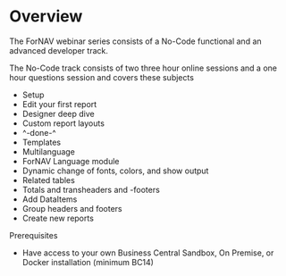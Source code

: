 # Overview

The ForNAV webinar series consists of a No-Code functional and an advanced developer track.

The No-Code track consists of two three hour online sessions and a one hour questions session and covers these subjects

* Setup
* Edit your first report
* Designer deep dive
* Custom report layouts
* ^-done-^
* Templates
* Multilanguage
* ForNAV Language module
* Dynamic change of fonts, colors, and show output
* Related tables
* Totals and transheaders and -footers
* Add DataItems
* Group headers and footers
* Create new reports



Prerequisites
* Have access to your own Business Central Sandbox, On Premise, or Docker installation (minimum BC14)
